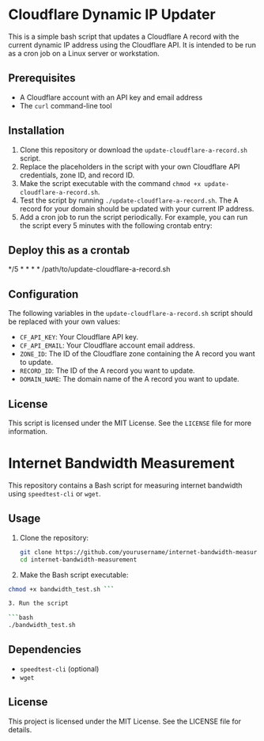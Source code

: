 # Cloudflare Dynamic IP Updater

This is a simple bash script that updates a Cloudflare A record with the current dynamic IP address using the Cloudflare API. It is intended to be run as a cron job on a Linux server or workstation.

## Prerequisites

- A Cloudflare account with an API key and email address
- The `curl` command-line tool

## Installation

1. Clone this repository or download the `update-cloudflare-a-record.sh` script.
2. Replace the placeholders in the script with your own Cloudflare API credentials, zone ID, and record ID.
3. Make the script executable with the command `chmod +x update-cloudflare-a-record.sh`.
4. Test the script by running `./update-cloudflare-a-record.sh`. The A record for your domain should be updated with your current IP address.
5. Add a cron job to run the script periodically. For example, you can run the script every 5 minutes with the following crontab entry:

## Deploy this as a crontab

*/5 * * * * /path/to/update-cloudflare-a-record.sh


## Configuration

The following variables in the `update-cloudflare-a-record.sh` script should be replaced with your own values:

- `CF_API_KEY`: Your Cloudflare API key.
- `CF_API_EMAIL`: Your Cloudflare account email address.
- `ZONE_ID`: The ID of the Cloudflare zone containing the A record you want to update.
- `RECORD_ID`: The ID of the A record you want to update.
- `DOMAIN_NAME`: The domain name of the A record you want to update.

## License

This script is licensed under the MIT License. See the `LICENSE` file for more information.



# Internet Bandwidth Measurement

This repository contains a Bash script for measuring internet bandwidth using `speedtest-cli` or `wget`.

## Usage

1. Clone the repository:

   ```bash
   git clone https://github.com/yourusername/internet-bandwidth-measurement.git
   cd internet-bandwidth-measurement

2. Make the Bash script executable:

```bash
chmod +x bandwidth_test.sh ```

3. Run the script

```bash
./bandwidth_test.sh
```

## Dependencies

- `speedtest-cli` (optional)
- `wget`

## License

This project is licensed under the MIT License. See the LICENSE file for details.
